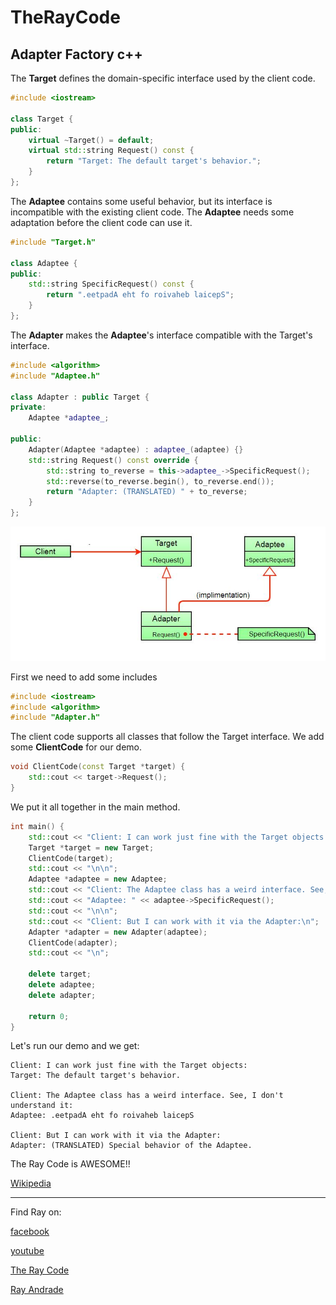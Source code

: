 # TheRayCode
## Adapter Factory c++

The **Target** defines the domain-specific interface used by the client code.
```cpp
#include <iostream>

class Target {
public:
    virtual ~Target() = default;
    virtual std::string Request() const {
        return "Target: The default target's behavior.";
    }
};
```

The **Adaptee** contains some useful behavior, but its interface is incompatible with the existing client code. 
The **Adaptee** needs some adaptation before the client code can use it.
```cpp
#include "Target.h"

class Adaptee {
public:
    std::string SpecificRequest() const {
        return ".eetpadA eht fo roivaheb laicepS";
    }
};
```

The **Adapter** makes the **Adaptee**'s interface compatible with the Target's interface.

```cpp
#include <algorithm>
#include "Adaptee.h"

class Adapter : public Target {
private:
    Adaptee *adaptee_;

public:
    Adapter(Adaptee *adaptee) : adaptee_(adaptee) {}
    std::string Request() const override {
        std::string to_reverse = this->adaptee_->SpecificRequest();
        std::reverse(to_reverse.begin(), to_reverse.end());
        return "Adapter: (TRANSLATED) " + to_reverse;
    }
};
```
![Factory](/UMLs/images/Adaptee-1.jpg)

First we need to add some includes
```cpp
#include <iostream>
#include <algorithm>
#include "Adapter.h"
```

The client code supports all classes that follow the Target interface.
We add some **ClientCode** for our demo.
```cpp
void ClientCode(const Target *target) {
    std::cout << target->Request();
}
```
We put it all together in the main method.
```cpp
int main() {
    std::cout << "Client: I can work just fine with the Target objects:\n";
    Target *target = new Target;
    ClientCode(target);
    std::cout << "\n\n";
    Adaptee *adaptee = new Adaptee;
    std::cout << "Client: The Adaptee class has a weird interface. See, I don't understand it:\n";
    std::cout << "Adaptee: " << adaptee->SpecificRequest();
    std::cout << "\n\n";
    std::cout << "Client: But I can work with it via the Adapter:\n";
    Adapter *adapter = new Adapter(adaptee);
    ClientCode(adapter);
    std::cout << "\n";

    delete target;
    delete adaptee;
    delete adapter;

    return 0;
}
```
Let's run our demo and we get:
```run
Client: I can work just fine with the Target objects:
Target: The default target's behavior.

Client: The Adaptee class has a weird interface. See, I don't understand it:
Adaptee: .eetpadA eht fo roivaheb laicepS

Client: But I can work with it via the Adapter:
Adapter: (TRANSLATED) Special behavior of the Adaptee.
```

The Ray Code is AWESOME!!

[Wikipedia](https://en.wikipedia.org/wiki/Adapter_pattern)

----------------------------------------------------------------------------------------------------

Find Ray on:

[facebook](https://www.facebook.com/TheRayCode/)

[youtube](https://www.youtube.com/user/AndradeRay/)

[The Ray Code](https://www.RayAndrade.com)

[Ray Andrade](https://www.RayAndrade.org)
